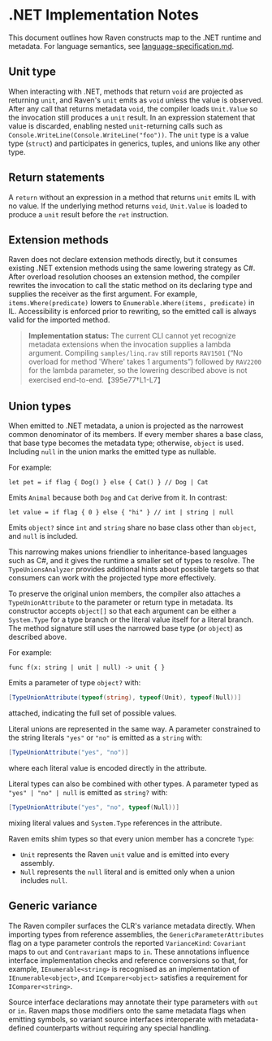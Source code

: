# .NET Implementation Notes

This document outlines how Raven constructs map to the .NET runtime and metadata. For language semantics, see [language-specification.md](language-specification.md).

## Unit type
When interacting with .NET, methods that return `void` are projected as returning `unit`, and Raven's `unit` emits as `void` unless the value is observed. After any call that returns metadata `void`, the compiler loads `Unit.Value` so the invocation still produces a `unit` result. In an expression statement that value is discarded, enabling nested `unit`-returning calls such as `Console.WriteLine(Console.WriteLine("foo"))`. The `unit` type is a value type (`struct`) and participates in generics, tuples, and unions like any other type.

## Return statements
A `return` without an expression in a method that returns `unit` emits IL with no value. If the underlying method returns `void`, `Unit.Value` is loaded to produce a `unit` result before the `ret` instruction.

## Extension methods
Raven does not declare extension methods directly, but it consumes existing .NET
extension methods using the same lowering strategy as C#. After overload
resolution chooses an extension method, the compiler rewrites the invocation to
call the static method on its declaring type and supplies the receiver as the
first argument. For example, `items.Where(predicate)` lowers to
`Enumerable.Where(items, predicate)` in IL. Accessibility is enforced prior to
rewriting, so the emitted call is always valid for the imported method.

> **Implementation status:** The current CLI cannot yet recognize metadata
> extensions when the invocation supplies a lambda argument. Compiling
> `samples/linq.rav` still reports `RAV1501` (“No overload for method 'Where'
> takes 1 arguments”) followed by `RAV2200` for the lambda parameter, so the
> lowering described above is not exercised end-to-end.【395e77†L1-L7】

## Union types
When emitted to .NET metadata, a union is projected as the narrowest common denominator of its members. If every member shares a base class, that base type becomes the metadata type; otherwise, `object` is used. Including `null` in the union marks the emitted type as nullable.

For example:

```raven
let pet = if flag { Dog() } else { Cat() } // Dog | Cat
```

Emits `Animal` because both `Dog` and `Cat` derive from it. In contrast:

```raven
let value = if flag { 0 } else { "hi" } // int | string | null
```

Emits `object?` since `int` and `string` share no base class other than `object`, and `null` is included.

This narrowing makes unions friendlier to inheritance-based languages such as C#, and it gives the runtime a smaller set of types to resolve. The `TypeUnionsAnalyzer` provides additional hints about possible targets so that consumers can work with the projected type more effectively.

To preserve the original union members, the compiler also attaches a `TypeUnionAttribute` to the parameter or return type in metadata. Its constructor accepts `object[]` so that each argument can be either a `System.Type` for a type branch or the literal value itself for a literal branch. The method signature still uses the narrowed base type (or `object`) as described above.

For example:

```raven
func f(x: string | unit | null) -> unit { }
```

Emits a parameter of type `object?` with:

```csharp
[TypeUnionAttribute(typeof(string), typeof(Unit), typeof(Null))]
```

attached, indicating the full set of possible values.

Literal unions are represented in the same way. A parameter constrained to the string literals `"yes"` or `"no"` is emitted as a `string` with:

```csharp
[TypeUnionAttribute("yes", "no")]
```

where each literal value is encoded directly in the attribute.

Literal types can also be combined with other types. A parameter typed as `"yes" | "no" | null` is emitted as `string?` with:

```csharp
[TypeUnionAttribute("yes", "no", typeof(Null))]
```

mixing literal values and `System.Type` references in the attribute.

Raven emits shim types so that every union member has a concrete `Type`:

* `Unit` represents the Raven `unit` value and is emitted into every assembly.
* `Null` represents the `null` literal and is emitted only when a union includes `null`.

## Generic variance

The Raven compiler surfaces the CLR's variance metadata directly. When importing
types from reference assemblies, the `GenericParameterAttributes` flag on a type
parameter controls the reported `VarianceKind`: `Covariant` maps to `out` and
`Contravariant` maps to `in`. These annotations influence interface
implementation checks and reference conversions so that, for example,
`IEnumerable<string>` is recognised as an implementation of
`IEnumerable<object>`, and `IComparer<object>` satisfies a requirement for
`IComparer<string>`.

Source interface declarations may annotate their type parameters with `out` or
`in`. Raven maps those modifiers onto the same metadata flags when emitting
symbols, so variant source interfaces interoperate with metadata-defined
counterparts without requiring any special handling.

